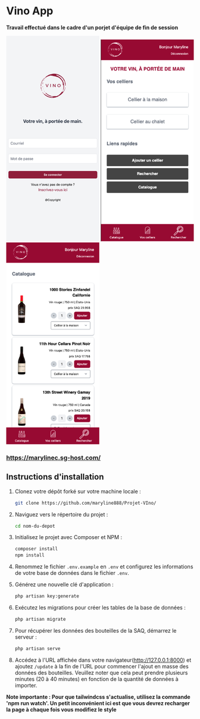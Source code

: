 # Vino App

**Travail effectué dans le cadre d'un porjet d'équipe de fin de session**

<img src="vino-login.png" alt="Description of image" width="250"/>
<img src="vino-accueil.png" alt="Description of image" width="250"/>
<img src="vino-catalogue.png" alt="Description of image" width="250"/>

### https://marylinec.sg-host.com/

## Instructions d'installation

1. Clonez votre dépôt forké sur votre machine locale :

    ```bash
    git clone https://github.com/maryline888/Projet-VIno/

2. Naviguez vers le répertoire du projet :
    ```bash
    cd nom-du-depot
3. Initialisez le projet avec Composer et NPM :
    ```bash
    composer install
    npm install

4. Renommez le fichier `.env.example` en `.env` et configurez les informations de votre base de données dans le fichier `.env`.

5. Générez une nouvelle clé d'application :
    ```bash
    php artisan key:generate

6. Exécutez les migrations pour créer les tables de la base de données :
    ```bash
    php artisan migrate

7. Pour récupérer les données des bouteilles de la SAQ, démarrez le serveur :
    ```bash
    php artisan serve

8. Accédez à l'URL affichée dans votre navigateur(http://127.0.0.1:8000) et ajoutez `/update` à la fin de l'URL pour commencer l'ajout en masse des données des bouteilles. Veuillez noter que cela peut prendre plusieurs minutes (20 à 40 minutes) en fonction de la quantité de données à importer.

 **Note importante : Pour que tailwindcss s'actualise, utilisez la commande 'npm run watch'. Un petit inconvénient ici est que vous devrez recharger la page à chaque fois vous modifiez le style**